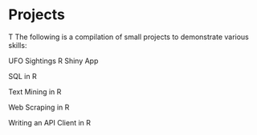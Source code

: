 # Projects
T
The following is a compilation of small projects to demonstrate various skills:

UFO Sightings R Shiny App

SQL in R

Text Mining in R

Web Scraping in R

Writing an API Client in R

